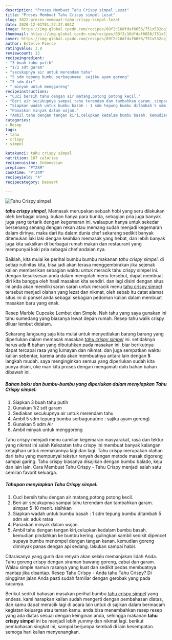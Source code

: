 ```yaml
---
description: "Proses Membuat Tahu Crispy simpel Lezat"
title: "Proses Membuat Tahu Crispy simpel Lezat"
slug: 3022-proses-membuat-tahu-crispy-simpel-lezat
date: 2020-12-01T01:27:37.001Z
image: https://img-global.cpcdn.com/recipes/89f2c16dfdaf6656/751x532cq70/tahu-crispy-simpel-foto-resep-utama.jpg
thumbnail: https://img-global.cpcdn.com/recipes/89f2c16dfdaf6656/751x532cq70/tahu-crispy-simpel-foto-resep-utama.jpg
cover: https://img-global.cpcdn.com/recipes/89f2c16dfdaf6656/751x532cq70/tahu-crispy-simpel-foto-resep-utama.jpg
author: Estelle Pierce
ratingvalue: 3.8
reviewcount: 13
recipeingredient:
- "3 buah tahu putih"
- "1/2 sdt garam"
- "secukupnya air untuk merendam tahu"
- "5 sdm tepung bumbu serbaguname  sajiku ayam goreng"
- "5 sdm Air"
- " minyak untuk menggoreng"
recipeinstructions:
- "Cuci bersih tahu dengan air matang,potong potong kecil."
- "Beri air secukupnya sampai tahu terendam dan tambahkan garam. simpan 5-10 menit. sisihkan"
- "Siapkan wadah untuk bumbu basah : 1 sdm tepung bumbu ditambah 5 sdm air. aduk rataa"
- "Panaskan minyak dalam wajan."
- "Ambil tahu dengan tangan kiri,celupkan kedalam bumbu basah. kemudian pindahkan ke bumbu kering. gulingkan sambil sedikit dipencet supaya bumbu menempel dengan tangan kanan. kemudian goreng diminyak panas dengan api sedang. lakukan sampai habis"
categories:
- Resep
tags:
- tahu
- crispy
- simpel

katakunci: tahu crispy simpel 
nutrition: 167 calories
recipecuisine: Indonesian
preptime: "PT28M"
cooktime: "PT34M"
recipeyield: "4"
recipecategory: Dessert

---
```



![Tahu Crispy simpel](https://img-global.cpcdn.com/recipes/89f2c16dfdaf6656/751x532cq70/tahu-crispy-simpel-foto-resep-utama.jpg)

<b><i>tahu crispy simpel</i></b>, Memasak merupakan sebuah hobi yang seru dilakukan oleh berbagai orang. bukan hanya para bunda, sebagian pria juga banyak juga yang tertarik dengan kegemaran ini. walaupun hanya untuk sekedar bersenang senang dengan rekan atau memang sudah menjadi kegemaran dalam dirinya. maka dari itu dalam dunia chef sekarang sedikit banyak ditemukan laki laki dengan keahlian memasak yang hebat, dan lebih banyak juga kita saksikan di berbagai rumah makan dan restaurant yang mempunyai koki pria sebagai chef andalan nya.

Baiklah, kita mulai ke perihal bumbu bumbu makanan <i>tahu crispy simpel</i>. di setiap rutinitas kita, bisa jadi akan terasa menggembirakan jika sejenak kalian memberikan sebagian waktu untuk meracik tahu crispy simpel ini. dengan kesuksesan anda dalam mengolah menu tersebut, dapat membuat diri kita bangga oleh hasil masakan kita sendiri. dan lagi disini dengan situs ini anda akan memiliki saran saran untuk meracik menu <u>tahu crispy simpel</u> tersebut menjadi olahan yang lezat dan nikmat, oleh sebab itu catat alamat situs ini di ponsel anda sebagai sebagian pedoman kalian dalam membuat masakan baru yang enak.

Resep Marble Cupcake Lembut dan Simple. Nah tahu yang saya gunakan ini tahu sumedang yang biasanya lewat depan rumah. Resep tahu walik crispy diluar lembut didalam.


Sekarang langsung saja kita mulai untuk menyediakan barang barang yang diperlukan dalam memasak masakan <u><i>tahu crispy simpel</i></u> ini. setidaknya harus ada <b>6</b> bahan yang dibutuhkan pada masakan ini. biar berikutnya dapat tercapai rasa yang lumayan dan nikmat. dan juga sempatkan waktu kalian sebentar, karena anda akan membuatnya antara lain dengan <b>5</b> langkah mudah. saya menginginkan semua yang diperlukan sudah kita punya disini, oke mari kita proses dengan mengamati dulu bahan bahan dibawah ini.

<!--inarticleads1-->

##### Bahan baku dan bumbu-bumbu yang diperlukan dalam menyiapkan Tahu Crispy simpel:

1. Siapkan 3 buah tahu putih
1. Gunakan 1/2 sdt garam
1. Sediakan secukupnya air untuk merendam tahu
1. Ambil 5 sdm tepung bumbu serbaguna(me : sajiku ayam goreng)
1. Gunakan 5 sdm Air
1. Ambil  minyak untuk menggoreng


Tahu crispy menjadi menu camilan kegemaran masyarakat, rasa dan tektur yang nikmat ini salah Kelezatan tahu crispy ini membuat banyak kalangan ketagihan untuk memakannya lagi dan lagi. Tahu crispy merupakan olahan dari tahu yang mempunyai tekstur renyah dengan metode masak digoreng sampai garing. Tahu crispy biasanya disajikan dengan bumbu balado, keju dan lain lain. Cara Membuat Tahu Crispy - Tahu Crispy menjadi salah satu cemilan favorit keluarga. 

<!--inarticleads2-->

##### Tahapan menyiapkan Tahu Crispy simpel:

1. Cuci bersih tahu dengan air matang,potong potong kecil.
1. Beri air secukupnya sampai tahu terendam dan tambahkan garam. simpan 5-10 menit. sisihkan
1. Siapkan wadah untuk bumbu basah : 1 sdm tepung bumbu ditambah 5 sdm air. aduk rataa
1. Panaskan minyak dalam wajan.
1. Ambil tahu dengan tangan kiri,celupkan kedalam bumbu basah. kemudian pindahkan ke bumbu kering. gulingkan sambil sedikit dipencet supaya bumbu menempel dengan tangan kanan. kemudian goreng diminyak panas dengan api sedang. lakukan sampai habis


Citarasanya yang gurih dan renyah akan selalu memanjakan lidah Anda. Tahu goreng crispy dengan siraman bawang goreng, cabai dan garam. Walau simple namun rasanya yang kuat dan sedikit pedas membuatnya mantap jika disantap. Resep Tahu Crispy - Anda tahu Tahu Crispy? Di pinggiran jalan Anda pasti sudah familiar dengan gerobak yang pada kacanya. 

Berikut sedikit bahasan masakan perihal bumbu <u>tahu crispy simpel</u> yang endess. kami harapkan kalian sudah mengerti dengan pembahasan diatas, dan kamu dapat meracik lagi di acara lain untuk di sajikan dalam bermacam kegiatan keluarga atau teman kamu. anda bisa menambahkan resep resep yang ada diatas sesuai dengan keinginan anda, sehingga makanan <b>tahu crispy simpel</b> ini bs menjadi lebih yummy dan nikmat lagi. berikut pembahasan singkat ini, sampai berjumpa kembali di lain kesempatan. semoga hari kalian menyenangkan.
